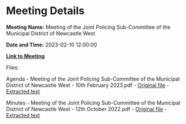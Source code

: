 # Meeting Details

**Meeting Name:** Meeting of the Joint Policing Sub-Committee of the Municipal District of Newcastle West

**Date and Time:** 2023-02-10 12:00:00

**[Link to Meeting](https://www.limerick.ie/council/whats-on/meeting-of-the-joint-policing-sub-committee-of-the-municipal-district-of-newcastle)**

Files: 

Agenda - Meeting of the Joint Policing Sub-Committee of the Municipal District of Newcastle West - 10th February 2023.pdf - [Original file](https://www.limerick.ie/sites/default/files/media/documents/2023-02/00%202023-02-10%20Agenda%20-%20Meeting%20of%20the%20Joint%20Policing%20Sub-Committee%20of%20the%20Municipal%20District%20of%20Newcastle%20West-10th%20February%2023.pdf) - [Extracted text](./Agenda%20-%20Meeting%20of%20the%20Joint%20Policing%20Sub-Committee%20of%20the%20Municipal%20District%20of%20Newcastle%20West%20-%2010th%20February%202023.md)

Minutes - Meeting of the Joint Policing Sub-Committee of the Municipal District of Newcastle West - 12th October 2022.pdf - [Original file](https://www.limerick.ie/sites/default/files/media/documents/2023-02/01%202022-10-12%20Minutes%20-%20Meeting%20of%20the%20Joint%20Policing%20Sub-Committee%20of%20the%20Municipal%20District%20of%20Newcastle%20West-12th%20October%2022.pdf) - [Extracted text](./Minutes%20-%20Meeting%20of%20the%20Joint%20Policing%20Sub-Committee%20of%20the%20Municipal%20District%20of%20Newcastle%20West%20-%2012th%20October%202022.md)

